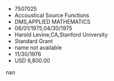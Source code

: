 
* 7507025
* Accoustical Source Functions
* DMS,APPLIED MATHEMATICS
* 06/01/1975,04/30/1975
* Harold Levine,CA,Stanford University
* Standard Grant
*   name not available
* 11/30/1976
* USD 8,800.00

nan
